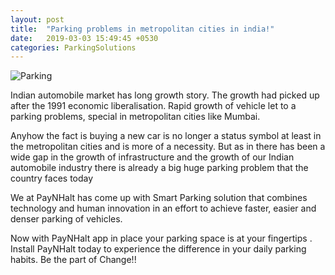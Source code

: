 ```yaml
---
layout: post
title:  "Parking problems in metropolitan cities in india!"
date:   2019-03-03 15:49:45 +0530
categories: ParkingSolutions
---
```

![Parking](/ukdpnhblog/assets/img1.jpg)

Indian automobile market has long growth story. The growth had picked up after the 1991 economic liberalisation.
Rapid growth of vehicle let to a parking problems, special in metropolitan cities like Mumbai.

Anyhow the fact is buying a new car is no longer a status symbol at least in the metropolitan cities and is more of a necessity. But as in there has been a wide gap in the growth of infrastructure and the growth of our Indian automobile industry there is already a big huge parking problem that the country faces today

We at PayNHalt has come up with Smart Parking solution that combines technology and human innovation in an effort to achieve faster, easier and denser parking of vehicles.

Now with PayNHalt app in place your parking space is at your fingertips .
Install PayNHalt today to experience the difference in your daily parking habits.
Be the part of Change!!


